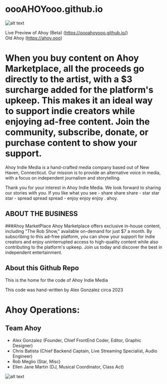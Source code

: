 # oooAHOYooo.github.io

![alt text](https://oooahoyooo.github.io/assets/u_ahoy23.png)

Live Preview of Ahoy (Beta) (https://oooahoyooo.github.io/)
<br>
Old Ahoy (https://ahoy.ooo)

# When you buy content on Ahoy Marketplace, all the proceeds go directly to the artist, with a $3 surcharge added for the platform's upkeep. This makes it an ideal way to support indie creators while enjoying ad-free content. Join the community, subscribe, donate, or purchase content to show your support.

Ahoy Indie Media is a hand-crafted media company based out of New Haven, Connecticut. Our mission is to provide an alternative voice in media, with a focus on independent journalism and storytelling.


Thank you for your interest in Ahoy Indie Media. 
We look forward to sharing our stories with you. If you like what you see - share share share - star star star - spread spread spread - enjoy enjoy enjoy . ahoy. 

## ABOUT THE BUSINESS

###Ahoy MarketPlace
Ahoy Marketplace offers exclusive in-house content, including "The Rob Show," available on-demand for just $7 a month. By subscribing to this ad-free platform, you can show your support for indie creators and enjoy uninterrupted access to high-quality content while also contributing to the platform's upkeep. Join us today and discover the best in independent entertainment.


## About this Github Repo

This is the home for the code of Ahoy Indie Media

This code was hand-written by Alex Gonzalez circa 2023


# Ahoy Operations:


## Team Ahoy
- Alex Gonzalez (Founder, Chief FrontEnd Coder, Editor, Graphic Designer)
- Chris Batista (Chief Backend Captain, Live Streaming Specialist, Audio Engineer)
- Rob Meglio (Star, Misc)
- Ellen Jane Martin (DJ, Musical Coordinator, Class Act)


![alt text](https://oooahoyooo.github.io/assets/u_ahoy23.png)
